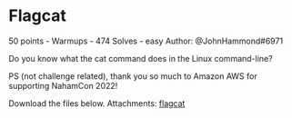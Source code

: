 # Flagcat
50 points - Warmups - 474 Solves - easy
Author: @JohnHammond#6971

Do you know what the cat command does in the Linux command-line?

PS (not challenge related), thank you so much to Amazon AWS for supporting NahamCon 2022!

Download the files below.
Attachments: [flagcat](flagcat)

